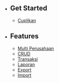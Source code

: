 - ## Get Started
    - [Cuplikan](/{{route}}/{{version}}/overview)
    <!-- - [Instalasi](/{{route}}/{{version}}/installation) -->
- ## Features
   - [Multi Perusahaan](/{{route}}/{{version}}/multiperusahaan)
   - [CRUD](/{{route}}/{{version}}/crud)
   - [Transaksi](/{{route}}/{{version}}/transaksi)
   - [Laporan](/{{route}}/{{version}}/laporan)
   - [Export](/{{route}}/{{version}}/export)
   - [Import](/{{route}}/{{version}}/import)


